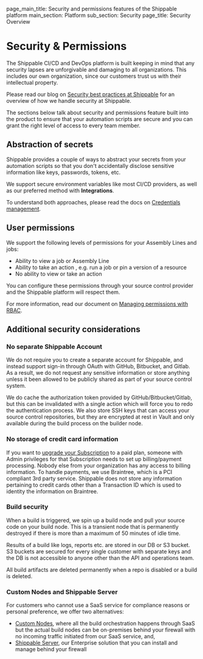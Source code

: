 page_main_title: Security and permissions features of the Shippable platform
main_section: Platform
sub_section: Security
page_title: Security Overview

# Security & Permissions

The Shippable CI/CD and DevOps platform is built keeping in mind that any security lapses are unforgivable and damaging to all organizations. This includes our own organization, since our customers trust us with their intellectual property.

Please read our blog on [Security best practices at Shippable](http://blog.shippable.com/security-best-practices-shippable-ci-cd-devops) for an overview of how we handle security at Shippable.

The sections below talk about security and permissions feature built into the product to ensure that your automation scripts are secure and you can grant the right level of access to every team member.

## Abstraction of secrets

Shippable provides a couple of ways to abstract your secrets from your automation scripts so that you don't accidentally disclose sensitive information like keys, passwords, tokens, etc.

We support secure environment variables like most CI/CD providers, as well as our preferred method with **Integrations**.

To understand both approaches, please read the docs on [Credentials management](/platform/security/credential-mgmt).

## User permissions

We support the following levels of permissions for your Assembly Lines and jobs:

* Ability to view a job or Assembly Line
* Ability to take an action , e.g. run a job or pin a version of a resource
* No ability to view or take an action

You can configure these permissions through your source control provider and the Shippable platform will respect them.

For more information, read our document on [Managing permissions with RBAC](/platform/security/ci-cd-permissions).

## Additional security considerations

### No separate Shippable Account

We do not require you to create a separate account for Shippable, and instead support sign-in through OAuth with GitHub, Bitbucket, and Gitlab.  As a result, we do not request any sensitive information or store anything unless it been allowed to be publicly shared as part of your source control system.

We do cache the authorization token provided by  GitHub/Bitbucket/Gitlab, but this can be invalidated with a single action which will force you to redo the authentication process. We also store SSH keys that can access your source control repositories, but they are encrypted at rest in Vault and only available during the build process on the builder node.

### No storage of credit card information

If you want to [upgrade your Subscription](/platform/management/subscription/billing/) to a paid plan, someone with Admin privileges for that  Subscription needs to set up billing/payment processing. Nobody else from your organization has any access to billing information.
To handle payments, we use Braintree, which is a PCI compliant 3rd party service. Shippable does not store any information pertaining to credit cards other than a Transaction ID which is used to identity the information on Braintree.

### Build security

When a build is triggered, we spin up a build node and pull your source code on your build node. This is a transient node that is permanently destroyed if there is more than a maximum of 50 minutes of idle time.

Results of a build like logs, reports etc. are stored in our DB or S3 bucket. S3 buckets are secured for every single customer with separate keys and the DB is not accessible to anyone other than the API and operations team.

All build artifacts are deleted permanently when a repo is disabled or a build is deleted.

### Custom Nodes and Shippable Server

For customers who cannot use a SaaS service for compliance reasons or personal preference, we offer two alternatives:

- [Custom Nodes](/platform/runtime/nodes/#custom-nodes), where all the build orchestration happens through SaaS but the actual build nodes can be on-premises behind your firewall with no incoming traffic initiated from our SaaS service, and,
- [Shippable Server](/platform/tutorial/server/install/), our Enterprise solution that you can install and manage behind your firewall
